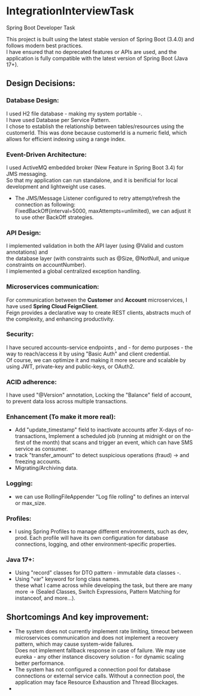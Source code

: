 # IntegrationInterviewTask
Spring Boot Developer Task

This project is built using the latest stable version of Spring Boot (3.4.0) and follows modern best practices. <br />
I have ensured that no deprecated features or APIs are used, and the application is fully compatible with the latest version of Spring Boot (Java 17+). 

## Design Decisions: 
### Database Design: 
I used H2 file database - making my system portable -. <br />
I have used Database per Service Pattern. <br />
I chose to establish the relationship between tables/resources using the customerId. This was done because customerId is a numeric field, which allows for efficient indexing using a range index.

### Event-Driven Architecture: 
I used ActiveMQ embedded broker (New Feature in Spring Boot 3.4) for JMS messaging. <br />
So that my application can run standalone, and it is benificial for local development and lightweight use cases. <br />
- The JMS/Message Listener configured to retry attempt/refresh the connection as following: <br />
FixedBackOff{interval=5000, maxAttempts=unlimited}, we can adjust it to use other BackOff strategies.

### API Design:
I implemented validation in both the API layer (using @Valid and custom annotations) and <br />
the database layer (with constraints such as @Size, @NotNull, and unique constraints on accountNumber). <br />
I implemented a global centralized exception handling.

### Microservices communication:
For communication between the **Customer** and **Account** microservices, I have used **Spring Cloud FeignClient**. <br />
Feign provides a declarative way to create REST clients, abstracts much of the complexity, and enhancing productivity.

### Security:
I have secured accounts-service endpoints , 
and - for demo purposes - the way to reach/access it by using "Basic Auth" and client credential. <br />
Of course, we can optimize it and making it more secure and scalable by using JWT, private-key and public-keys, or OAuth2.

### ACID adherence:
I have used "@Version" annotation, Locking the "Balance" field of account, to prevent data loss across multiple transactions.

### Enhancement (To make it more real):
- Add "update_timestamp" field to inactivate accounts atfer X-days of no-transactions, 
  Implement a scheduled job (running at midnight or on the first of the month) that scans and trigger an event, which can have SMS service as consumer.
- track "transfer_amount" to detect suspicious operations (fraud) -> and freezing accounts. <br />
- Migrating/Archiving data. 

### Logging:
- we can use RollingFileAppender "Log file rolling" to defines an interval or max_size.

### Profiles: 
- I using Spring Profiles to manage different environments, such as dev, prod. Each profile will have its own configuration for database connections, logging, and other environment-specific properties.


### Java 17+:
- Using "record" classes for DTO pattern - immutable data classes -. <br />
- Using "var" keyword for long class names. <br />
these what I came across while developing the task, but there are many more -> (Sealed Classes, Switch Expressions, Pattern Matching for instanceof, and more...).


## Shortcomings And key improvement:
- The system does not currently implement rate limiting, timeout between microservices communication and does not implement a recovery pattern, which may cause system-wide failures. <br />
Does not implement fallback response in case of failure. We may use eureka - any other instance discovery solution - for dynamic scaling better performance. <br />
- The system has not configured a connection pool for database connections or external service calls. Without a connection pool, the application may face Resource Exhaustion and Thread Blockages. <br />
- 


